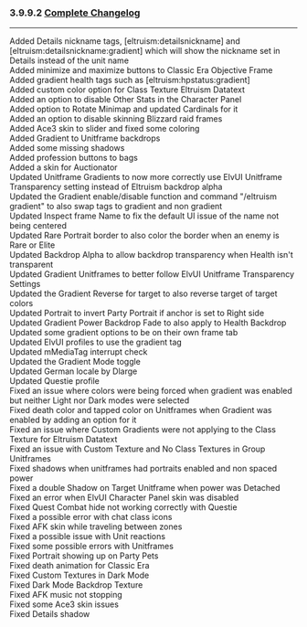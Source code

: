 ### 3.9.9.2 [Complete Changelog](https://github.com/eltreum0/eltruism/blob/main/Changelog.md)
___
Added Details nickname tags, [eltruism:detailsnickname] and [eltruism:detailsnickname:gradient] which will show the nickname set in Details instead of the unit name  
Added minimize and maximize buttons to Classic Era Objective Frame  
Added gradient health tags such as [eltruism:hpstatus:gradient]  
Added custom color option for Class Texture Eltruism Datatext  
Added an option to disable Other Stats in the Character Panel  
Added option to Rotate Minimap and updated Cardinals for it  
Added an option to disable skinning Blizzard raid frames  
Added Ace3 skin to slider and fixed some coloring  
Added Gradient to Unitframe backdrops  
Added some missing shadows  
Added profession buttons to bags  
Added a skin for Auctionator  
Updated Unitframe Gradients to now more correctly use ElvUI Unitframe Transparency setting instead of Eltruism backdrop alpha  
Updated the Gradient enable/disable function and command "/eltruism gradient" to also swap tags to gradient and non gradient  
Updated Inspect frame Name to fix the default UI issue of the name not being centered  
Updated Rare Portrait border to also color the border when an enemy is Rare or Elite  
Updated Backdrop Alpha to allow backdrop transparency when Health isn't transparent  
Updated Gradient Unitframes to better follow ElvUI Unitframe Transparency Settings  
Updated the Gradient Reverse for target to also reverse target of target colors  
Updated Portrait to invert Party Portrait if anchor is set to Right side  
Updated Gradient Power Backdrop Fade to also apply to Health Backdrop  
Updated some gradient options to be on their own frame tab  
Updated ElvUI profiles to use the gradient tag  
Updated mMediaTag interrupt check  
Updated the Gradient Mode toggle  
Updated German locale by Dlarge  
Updated Questie profile  
Fixed an issue where colors were being forced when gradient was enabled but neither Light nor Dark modes were selected  
Fixed death color and tapped color on Unitframes when Gradient was enabled by adding an option for it  
Fixed an issue where Custom Gradients were not applying to the Class Texture for Eltruism Datatext  
Fixed an issue with Custom Texture and No Class Textures in Group Unitframes  
Fixed shadows when unitframes had portraits enabled and non spaced power  
Fixed a double Shadow on Target Unitframe when power was Detached  
Fixed an error when ElvUI Character Panel skin was disabled  
Fixed Quest Combat hide not working correctly with Questie  
Fixed a possible error with chat class icons  
Fixed AFK skin while traveling between zones  
Fixed a possible issue with Unit reactions  
Fixed some possible errors with Unitframes  
Fixed Portrait showing up on Party Pets  
Fixed death animation for Classic Era  
Fixed Custom Textures in Dark Mode  
Fixed Dark Mode Backdrop Texture  
Fixed AFK music not stopping  
Fixed some Ace3 skin issues  
Fixed Details shadow
